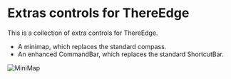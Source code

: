 # Extras controls for ThereEdge

This is a collection of extra controls for ThereEdge.

* A minimap, which replaces the standard compass.
* An enhanced CommandBar, which replaces the standard ShortcutBar.

![MiniMap](https://media.fotki.com/2v2aVC1Kvx3JhYT.png)